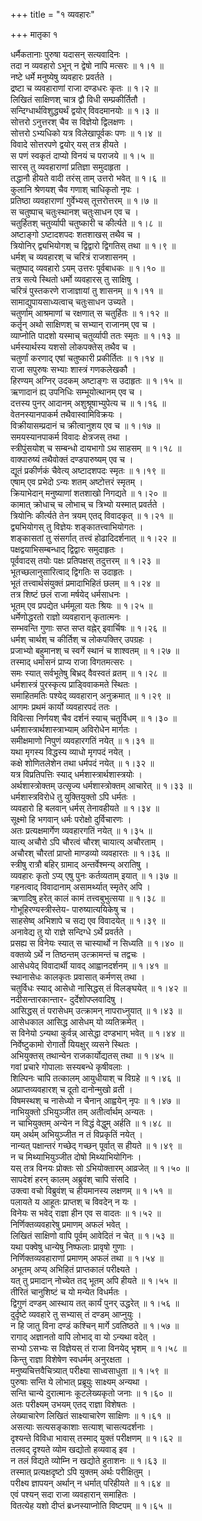 +++
title = "१ व्यवहारः"

+++
मातृका १


धर्मैकतानाः पुरुषा यदासन् सत्यवादिनः ।  
तदा न व्यवहारो ऽभून् न द्वेषो नापि मत्सरः ॥ १।१ ॥  
नष्टे धर्मे मनुष्येषु व्यवहारः प्रवर्तते ।  
द्रष्टा च व्यवहाराणां राजा दण्डधरः कृतः ॥ १।२ ॥  
लिखितं साक्षिणश् चात्र द्वौ विधी सम्प्रकीर्तितौ ।  
सन्दिग्धार्थविशुद्ध्यर्थं द्वयोर् विवदमानयोः ॥ १।३ ॥  
सोत्तरो ऽनुत्तरश् चैव स विज्ञेयो द्विलक्षणः ।  
सोत्तरो ऽभ्यधिको यत्र विलेखापूर्वकः पणः ॥ १।४ ॥  
विवादे सोत्तरपणे द्वयोर् यस् तत्र हीयते ।  
स पणं स्वकृतं दाप्यो विनयं च पराजये ॥ १।५ ॥  
सारस् तु व्यवहाराणां प्रतिज्ञा समुदाहृता ।  
तद्धानौ हीयते वादी तरंस् ताम् उत्तरो भवेत् ॥ १।६ ॥  
कुलानि श्रेणयश् चैव गणाश् चाधिकृतो नृपः ।  
प्रतिष्ठा व्यवहाराणां गुर्वेभ्यस् तूत्तरोत्तरम् ॥ १।७ ॥  
स चतुष्पाच् चतुःस्थानश् चतुःसाधन एव च ।  
चतुर्हितश् चतुर्व्यापी चतुष्कारी च कीर्त्यते ॥ १।८ ॥  
अष्टाङ्गो ऽष्टादशपदः शतशाखस् तथैव च ।  
त्रियोनिर् द्व्यभियोगश् च द्विद्वारो द्विगतिस् तथा ॥ १।९ ॥  
धर्मश् च व्यवहारश् च चरित्रं राजशासनम् ।  
चतुष्पाद् व्यवहारो ऽयम् उत्तरः पूर्वबाधकः ॥ १।१० ॥  
तत्र सत्ये स्थितो धर्मो व्यवहारस् तु साक्षिषु ।  
चरित्रं पुस्तकरणे राजाज्ञायां तु शासनम् ॥ १।११ ॥  
सामाद्युपायसाध्यत्वाच् चतुःसाधन उच्यते ।  
चतुर्णाम् आश्रमाणां च रक्षणात् स चतुर्हितः ॥ १।१२ ॥  
कर्तॄन् अथो साक्षिणश् च सभ्यान् राजानम् एव च ।  
व्याप्नोति पादशो यस्माच् चतुर्व्यापी ततः स्मृतः ॥ १।१३ ॥  
धर्मस्यार्थस्य यशसो लोकपक्तेस् तथैव च ।  
चतुर्णां करणाद् एषां चतुष्कारी प्रकीर्तितः ॥ १।१४ ॥  
राजा सपुरुषः सभ्याः शास्त्रं गणकलेखकौ ।  
हिरण्यम् अग्निर् उदकम् अष्टाङ्गः स उदाहृतः ॥ १।१५ ॥  
ऋणादानं ह्य् उपनिधिः सम्भूयोत्थानम् एव च ।  
दत्तस्य पुनर् आदानम् अशुश्रूषाभ्युपेत्य च ॥ १।१६ ॥  
वेतनस्यानपाकर्म तथैवास्वामिविक्रयः ।  
विक्रीयासम्प्रदानं च क्रीत्वानुशय एव च ॥ १।१७ ॥  
समयस्यानपाकर्म विवादः क्षेत्रजस् तथा ।  
स्त्रीपुंसयोश् च सम्बन्धो दायभागो ऽथ साहसम् ॥ १।१८ ॥  
वाक्पारुष्यं तथैवोक्तं दण्डपारुष्यम् एव च ।  
द्यूतं प्रकीर्णकं चैवेत्य् अष्टादशपदः स्मृतः ॥ १।१९ ॥  
एषाम् एव प्रभेदो ऽन्यः शतम् अष्टोत्तरं स्मृतम् ।  
क्रियाभेदान् मनुष्याणां शतशाखो निगद्यते ॥ १।२० ॥  
कामात् क्रोधाच् च लोभाच् च त्रिभ्यो यस्मात् प्रवर्तते ।  
त्रियोनिः कीर्त्यते तेन त्रयम् एतद् विवादकृत् ॥ १।२१ ॥  
द्व्यभियोगस् तु विज्ञेयः शङ्कातत्त्वाभियोगतः ।  
शङ्कासतां तु संसर्गात् तत्त्वं होढादिदर्शनात् ॥ १।२२ ॥  
पक्षद्वयाभिसम्बन्धाद् द्विद्वारः समुदाहृतः ।  
पूर्ववादस् तयोः पक्षः प्रतिपक्षस् तदुत्तरम् ॥ १।२३ ॥  
भूतच्छलानुसारित्वाद् द्विगतिः स उदाहृतः ।  
भूतं तत्त्वार्थसंयुक्तं प्रमादाभिहितं छलम् ॥ १।२४ ॥  
तत्र शिष्टं छलं राजा मर्षयेद् धर्मसाधनः ।  
भूतम् एव प्रपद्येत धर्ममूला यतः श्रियः ॥ १।२५ ॥  
धर्मेणोद्धरतो राज्ञो व्यवहारान् कृतात्मनः ।  
सम्भवन्ति गुणाः सप्त सप्त वह्नेर् इवार्चिषः ॥ १।२६ ॥  
धर्मश् चार्थश् च कीर्तिश् च लोकपक्तिर् उपग्रहः ।  
प्रजाभ्यो बहुमानश् च स्वर्गे स्थानं च शाश्वतम् ॥ १।२७ ॥  
तस्माद् धर्मासनं प्राप्य राजा विगतमत्सरः ।  
समः स्यात् सर्वभूतेषु बिभ्रद् वैवस्वतं व्रतम् ॥ १।२८ ॥  
धर्मशास्त्रं पुरस्कृत्य प्राड्विवाकमते स्थितः ।  
समाहितमतिः पश्येद् व्यवहारान् अनुक्रमात् ॥ १।२९ ॥  
आगमः प्रथमं कार्यो व्यवहारपदं ततः ।  
विवित्सा निर्णयश् चैव दर्शनं स्याच् चतुर्विधम् ॥ १।३० ॥  
धर्मशास्त्रार्थशास्त्राभ्याम् अविरोधेन मार्गतः ।  
समीक्षमाणो निपुणं व्यवहारगतिं नयेत् ॥ १।३१ ॥  
यथा मृगस्य विद्धस्य व्याधो मृगपदं नयेत् ।  
कक्षे शोणितलेशेन तथा धर्मपदं नयेत् ॥ १।३२ ॥  
यत्र विप्रतिपत्तिः स्याद् धर्मशास्त्रार्थशास्त्रयोः ।  
अर्थशास्त्रोक्तम् उत्सृज्य धर्मशास्त्रोक्तम् आचारेत् ॥ १।३३ ॥  
धर्मशास्त्रविरोधे तु युक्तियुक्तो ऽपि धर्मतः ।  
व्यवहारो हि बलवान् धर्मस् तेनावहीयते ॥ १।३४ ॥  
सूक्ष्मो हि भगवान् धर्मः परोक्षो दुर्विचारणः ।  
अतः प्रत्यक्षमार्गेण व्यवहारगतिं नयेत् ॥ १।३५ ॥  
यात्य् अचौरो ऽपि चौरत्वं चौरश् चायात्य् अचौरताम् ।  
अचौरश् चौरतां प्राप्तो माण्डव्यो व्यवहारतः ॥ १।३६ ॥  
स्त्रीषु रात्रौ बहिर् ग्रामाद् अन्तर्वेश्मन्य् अरातिषु ।  
व्यवहारः कृतो ऽप्य् एषु पुनः कर्तव्यताम् इयात् ॥ १।३७ ॥  
गहनत्वाद् विवादानाम् असामर्थ्यात् स्मृतेर् अपि ।  
ऋणादिषु हरेत् कालं कामं तत्त्वबुभुत्सया ॥ १।३८ ॥  
गोभूहिरण्यस्त्रीस्तेय- पारुष्यात्ययिकेषु च ।  
साहसेष्व् अभिशापे च सद्य एव विवादयेत् ॥ १।३९ ॥  
अनावेद्य तु यो राज्ञे सन्दिग्धे ऽर्थे प्रवर्तते ।  
प्रसह्य स विनेयः स्यात् स चास्यार्थो न सिध्यति ॥ १।४० ॥  
वक्तव्ये ऽर्थे न तिष्ठन्तम् उत्क्रामन्तं च तद्वचः ।  
आसेधयेद् विवादार्थी यावद् आह्वानदर्शनम् ॥ १।४१ ॥  
स्थानासेधः कालकृतः प्रवासात् कर्मणस् तथा ।  
चतुर्विधः स्याद् आसेधो नासिद्धस् तं विलङ्घयेत् ॥ १।४२ ॥  
नदीसन्तारकान्तार- दुर्देशोपप्लवादिषु ।  
आसिद्धस् तं परासेधम् उत्क्रामन् नापराध्नुयात् ॥ १।४३ ॥  
आसेधकाल आसिद्ध आसेधम् यो व्यतिक्रमेत् ।  
स विनेयो ऽन्यथा कुर्वन्न् आसेद्धा दण्डभाग् भवेत् ॥ १।४४ ॥  
निर्वेष्टुकामो रोगार्तो यियक्षुर् व्यसने स्थितः ।  
अभियुक्तस् तथान्येन राजकार्योद्यतस् तथा ॥ १।४५ ॥  
गवां प्रचारे गोपालाः सस्यबन्धे कृषीवलाः ।  
शिल्पिनः चापि तत्कालम् आयुधीयाश् च विग्रहे ॥ १।४६ ॥  
अप्राप्तव्यवहारश् च दूतो दानोन्मुखो व्रती ।  
विषमस्थश् च नासेध्यो न चैनान् आह्वयेन् नृपः ॥ १।४७ ॥  
नाभियुक्तो ऽभियुञ्जीत तम् अतीर्त्वार्थम् अन्यतः ।  
न चाभियुक्तम् अन्येन न विद्धं वेद्धुम् अर्हति ॥ १।४८ ॥  
यम् अर्थम् अभियुञ्जीत न तं विप्रकृतिं नयेत् ।  
नान्यत् पक्षान्तरं गच्छेद् गच्छन् पूर्वात् स हीयते ॥ १।४९ ॥  
न च मिथ्याभियुञ्जीत दोषो मिथ्याभियोगिनः ।  
यस् तत्र विनयः प्रोक्तः सो ऽभियोक्तारम् आव्रजेत् ॥ १।५० ॥  
सापदेशं हरन् कालम् अब्रुवंश् चापि संसदि ।  
उक्त्वा वचो विब्रुवंश् च हीयमानस्य लक्षणम् ॥ १।५१ ॥  
पलायते य आहूतः प्राप्तश् च विवदेन् न यः ।  
विनेयः स भवेद् राज्ञा हीन एव स वादतः ॥ १।५२ ॥  
निर्णिक्तव्यवहारेषु प्रमाणम् अफलं भवेत् ।  
लिखितं साक्षिणो वापि पूर्वम् आवेदितं न चेत् ॥ १।५३ ॥  
यथा पक्वेषु धान्येषु निष्फलाः प्रावृषो गुणाः ।  
निर्णिक्तव्यवहाराणां प्रमाणम् अफलं तथा ॥ १।५४ ॥  
अभूतम् अप्य् अभिहितं प्राप्तकालं परीक्ष्यते ।  
यत् तु प्रमादान् नोच्येत तद् भूतम् अपि हीयते ॥ १।५५ ॥  
तीरितं चानुशिष्टं च यो मन्येत विधर्मतः ।  
द्विगुणं दण्डम् आस्थाय तत् कार्यं पुनर् उद्धरेत् ॥ १।५६ ॥  
दुर्दृष्टे व्यवहारे तु सभ्यास् तं दण्डम् आप्नुयुः ।  
न हि जातु विना दण्डं कश्चिन् मार्गे ऽवतिष्ठते ॥ १।५७ ॥  
रागाद् अज्ञानतो वापि लोभाद् वा यो ऽन्यथा वदेत् ।  
सभ्यो ऽसभ्यः स विज्ञेयस् तं राजा विनयेद् भृशम् ॥ १।५८ ॥  
किन्तु राज्ञा विशेषेण स्वधर्मम् अनुरक्षता ।  
मनुष्यचित्तवैचित्र्यात् परीक्ष्या साध्वसाधुता ॥ १।५९ ॥  
पुरुषाः सन्ति ये लोभात् प्रब्रूयुः साक्ष्यम् अन्यथा ।  
सन्ति चान्ये दुरात्मानः कूटलेख्यकृतो जनाः ॥ १।६० ॥  
अतः परीक्ष्यम् उभयम् एतद् राज्ञा विशेषतः ।  
लेख्याचारेण लिखितं साक्ष्याचारेण साक्षिणः ॥ १।६१ ॥  
असत्याः सत्यसङ्काशाः सत्याश् चासत्यदर्शनाः ।  
दृश्यन्ते विविधा भावास् तस्माद् युक्तं परीक्षणम् ॥ १।६२ ॥  
तलवद् दृश्यते व्योम खद्योतो हव्यवाड् इव ।  
न तलं विद्यते व्योम्नि न खद्योते हुताशनः ॥ १।६३ ॥  
तस्मात् प्रत्यक्षदृष्टो ऽपि युक्तम् अर्थः परीक्षितुम् ।  
परीक्ष्य ज्ञापयन् अर्थान् न धर्मात् परिहीयते ॥ १।६४ ॥  
एवं पश्यन् सदा राजा व्यवहारान् समाहितः ।  
वितत्येह यशो दीप्तं ब्रध्नस्याप्नोति विष्टपम् ॥ १।६५ ॥

